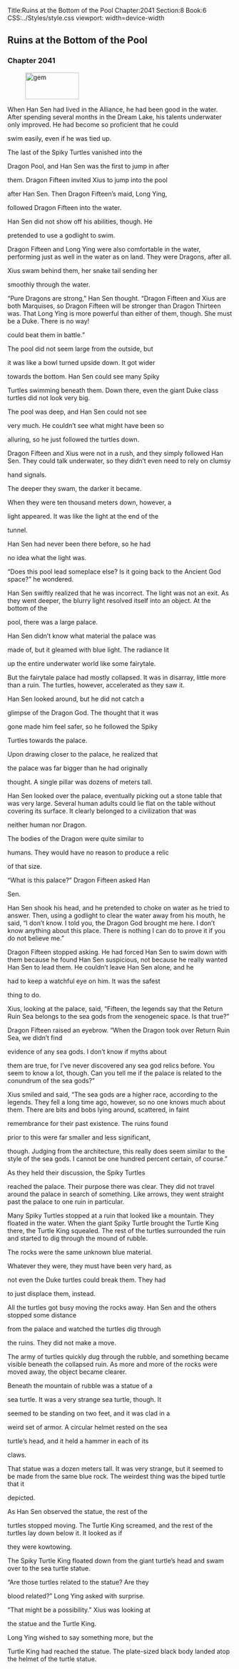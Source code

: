Title:Ruins at the Bottom of the Pool 
Chapter:2041 
Section:8 
Book:6 
CSS:../Styles/style.css 
viewport: width=device-width
  
## Ruins at the Bottom of the Pool
### Chapter 2041
  
<figure>
	<img src="../Images/gem.gif" alt="gem" id="gem" width="120" height="60" />
</figure>
  

  
When Han Sen had lived in the Alliance, he had been good in the water. After spending several months in the Dream Lake, his talents underwater only improved. He had become so proficient that he could

swim easily, even if he was tied up.

The last of the Spiky Turtles vanished into the

Dragon Pool, and Han Sen was the first to jump in after

them. Dragon Fifteen invited Xius to jump into the pool

after Han Sen. Then Dragon Fifteen’s maid, Long Ying,

followed Dragon Fifteen into the water.

Han Sen did not show off his abilities, though. He

pretended to use a godlight to swim.

Dragon Fifteen and Long Ying were also comfortable in the water, performing just as well in the water as on land. They were Dragons, after all.

Xius swam behind them, her snake tail sending her

smoothly through the water.

“Pure Dragons are strong,” Han Sen thought. “Dragon Fifteen and Xius are both Marquises, so Dragon Fifteen will be stronger than Dragon Thirteen was. That Long Ying is more powerful than either of them, though. She must be a Duke. There is no way!

could beat them in battle.”

The pool did not seem large from the outside, but

it was like a bowl turned upside down. It got wider

towards the bottom. Han Sen could see many Spiky

Turtles swimming beneath them. Down there, even the giant Duke class turtles did not look very big.

The pool was deep, and Han Sen could not see

very much. He couldn’t see what might have been so

alluring, so he just followed the turtles down.

Dragon Fifteen and Xius were not in a rush, and they simply followed Han Sen. They could talk underwater, so they didn’t even need to rely on clumsy

hand signals.

The deeper they swam, the darker it became.

When they were ten thousand meters down, however, a

light appeared. It was like the light at the end of the

tunnel.

Han Sen had never been there before, so he had

no idea what the light was.

“Does this pool lead someplace else? Is it going back to the Ancient God space?” he wondered.

Han Sen swiftly realized that he was incorrect. The light was not an exit. As they went deeper, the blurry light resolved itself into an object. At the bottom of the

pool, there was a large palace.

Han Sen didn’t know what material the palace was

made of, but it gleamed with blue light. The radiance lit

up the entire underwater world like some fairytale.

But the fairytale palace had mostly collapsed. It was in disarray, little more than a ruin. The turtles, however, accelerated as they saw it.

Han Sen looked around, but he did not catch a

glimpse of the Dragon God. The thought that it was

gone made him feel safer, so he followed the Spiky

Turtles towards the palace.

Upon drawing closer to the palace, he realized that

the palace was far bigger than he had originally

thought. A single pillar was dozens of meters tall.

Han Sen looked over the palace, eventually picking out a stone table that was very large. Several human adults could lie flat on the table without covering its surface. It clearly belonged to a civilization that was

neither human nor Dragon.

The bodies of the Dragon were quite similar to

humans. They would have no reason to produce a relic

of that size.

“What is this palace?” Dragon Fifteen asked Han

Sen.

Han Sen shook his head, and he pretended to choke on water as he tried to answer. Then, using a godlight to clear the water away from his mouth, he said, “I don’t know. I told you, the Dragon God brought me here. I don’t know anything about this place. There is nothing I can do to prove it if you do not believe me.”

Dragon Fifteen stopped asking. He had forced Han Sen to swim down with them because he found Han Sen suspicious, not because he really wanted Han Sen to lead them. He couldn’t leave Han Sen alone, and he

had to keep a watchful eye on him. It was the safest

thing to do.

Xius, looking at the palace, said, “Fifteen, the legends say that the Return Ruin Sea belongs to the sea gods from the xenogeneic space. Is that true?”

Dragon Fifteen raised an eyebrow. “When the Dragon took over Return Ruin Sea, we didn’t find

evidence of any sea gods. I don’t know if myths about

them are true, for I’ve never discovered any sea god relics before. You seem to know a lot, though. Can you tell me if the palace is related to the conundrum of the sea gods?”

Xius smiled and said, “The sea gods are a higher race, according to the legends. They fell a long time ago, however, so no one knows much about them. There are bits and bobs lying around, scattered, in faint

remembrance for their past existence. The ruins found

prior to this were far smaller and less significant,

though. Judging from the architecture, this really does seem similar to the style of the sea gods. I cannot be one hundred percent certain, of course.”

As they held their discussion, the Spiky Turtles

reached the palace. Their purpose there was clear. They did not travel around the palace in search of something. Like arrows, they went straight past the palace to one ruin in particular.

Many Spiky Turtles stopped at a ruin that looked like a mountain. They floated in the water. When the giant Spiky Turtle brought the Turtle King there, the Turtle King squealed. The rest of the turtles surrounded the ruin and started to dig through the mound of rubble.

The rocks were the same unknown blue material.

Whatever they were, they must have been very hard, as

not even the Duke turtles could break them. They had

to just displace them, instead.

All the turtles got busy moving the rocks away. Han Sen and the others stopped some distance

from the palace and watched the turtles dig through

the ruins. They did not make a move.

The army of turtles quickly dug through the rubble, and something became visible beneath the collapsed ruin. As more and more of the rocks were moved away, the object became clearer.

Beneath the mountain of rubble was a statue of a

sea turtle. It was a very strange sea turtle, though. It

seemed to be standing on two feet, and it was clad in a

weird set of armor. A circular helmet rested on the sea

turtle’s head, and it held a hammer in each of its

claws.

That statue was a dozen meters tall. It was very strange, but it seemed to be made from the same blue rock. The weirdest thing was the biped turtle that it

depicted.

As Han Sen observed the statue, the rest of the

turtles stopped moving. The Turtle King screamed, and the rest of the turtles lay down below it. It looked as if

they were kowtowing.

The Spiky Turtle King floated down from the giant turtle’s head and swam over to the sea turtle statue.

“Are those turtles related to the statue? Are they

blood related?” Long Ying asked with surprise.

“That might be a possibility.” Xius was looking at

the statue and the Turtle King.

Long Ying wished to say something more, but the

Turtle King had reached the statue. The plate-sized black body landed atop the helmet of the turtle statue.